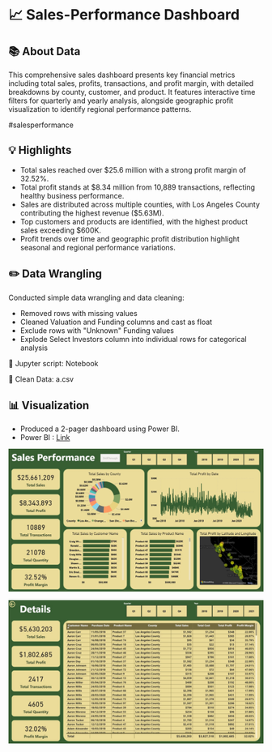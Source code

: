 # 📈 Sales-Performance Dashboard

## 📚 About Data
This comprehensive sales dashboard presents key financial metrics including total sales, profits, transactions, and profit margin, with detailed breakdowns by county, customer, and product. It features interactive time filters for quarterly and yearly analysis, alongside geographic profit visualization to identify regional performance patterns.

#salesperformance

## 💡 Highlights

- Total sales reached over $25.6 million with a strong profit margin of 32.52%.
- Total profit stands at $8.34 million from 10,889 transactions, reflecting healthy business performance.
- Sales are distributed across multiple counties, with Los Angeles County contributing the highest revenue ($5.63M).
- Top customers and products are identified, with the highest product sales exceeding $600K.
- Profit trends over time and geographic profit distribution highlight seasonal and regional performance variations.

## ✏️ Data Wrangling
Conducted simple data wrangling and data cleaning:

- Removed rows with missing values
- Cleaned Valuation and Funding columns and cast as float
- Exclude rows with "Unknown" Funding values
- Explode Select Investors column into individual rows for categorical analysis

📍 Jupyter script: Notebook

📍 Clean Data: a.csv

## 📊 Visualization
- Produced a 2-pager dashboard using Power BI.
- Power BI : [Link](https://app.powerbi.com/view?r=eyJrIjoiYWNlMmU1MjUtMjM2NC00ZWUxLThjYWEtOTBkOTY4YmU5NGY1IiwidCI6ImFjZWQ1ODNlLTRhM2ItNDJkZS05ZTQ0LTRlNWFmYTk5Yjk4YSIsImMiOjEwfQ%3D%3D)

![Sales Performance](./Sales-Performance.jpg)

![Sales Performance2](./Sales-Performance2.jpg)
